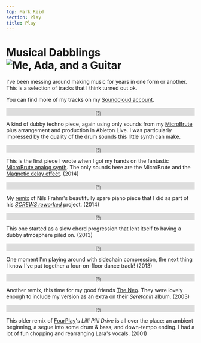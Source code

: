 ```yaml
---
top: Mark Reid
section: Play
title: Play
---
```


# Musical Dabblings  ![Me, Ada, and a Guitar](/pics/me_guitar.jpg)


I've been messing around making music for years in one form or another. This is a selection of tracks that I think turned out ok.

You can find more of my tracks on my [Soundcloud account](https://soundcloud.com/mdreid-1).

<!-- Drained -->

<iframe width="100%" height="20" scrolling="no" frameborder="no" src="https://w.soundcloud.com/player/?url=https%3A//api.soundcloud.com/tracks/185046931&amp;color=0066cc&amp;inverse=false&amp;auto_play=false&amp;show_user=true"></iframe>

A kind of dubby techno piece, again using only sounds from my [MicroBrute](http://www.arturia.com/products/hardware-synths/microbrute) plus arrangement and production in Ableton Live. I was particularly impressed by the quality of the drum sounds this little synth can make.


<!-- Watching -->

<iframe width="100%" height="20" scrolling="no" frameborder="no" src="https://w.soundcloud.com/player/?url=https%3A//api.soundcloud.com/tracks/180849267&amp;color=0066cc&amp;inverse=false&amp;auto_play=false&amp;show_user=true"></iframe>

This is the first piece I wrote when I got my hands on the fantastic [MicroBrute analog synth](http://www.arturia.com/products/hardware-synths/microbrute). The only sounds here are the MicroBrute and the [Magnetic delay effect](https://www.ableton.com/en/blog/dub-machines-analog-delay-max-for-live/). (2014)

<!-- You (Amity Mix) -->

<iframe width="100%" height="20" scrolling="no" frameborder="no" src="https://w.soundcloud.com/player/?url=https%3A//api.soundcloud.com/tracks/163803179&amp;color=0066cc&amp;inverse=false&amp;auto_play=false&amp;show_user=true"></iframe>

My [remix](http://reworked.nilsfrahm.com/rework/YOU/you-mark-reid) of Nils Frahm's beautifully spare piano piece that I did as part of his _[SCREWS reworked](http://reworked.nilsfrahm.com)_ project. (2014)


<!-- Piano Dub -->

<iframe width="100%" height="20" scrolling="no" frameborder="no" src="https://w.soundcloud.com/player/?url=https%3A//api.soundcloud.com/tracks/122427080&amp;color=0066cc&amp;inverse=false&amp;auto_play=false&amp;show_user=true"></iframe>

This one started as a slow chord progression that lent itself to having a dubby atmosphere piled on. (2013)


<!-- Is it dangerous? -->

<iframe width="100%" height="20" scrolling="no" frameborder="no" src="https://w.soundcloud.com/player/?url=https%3A//api.soundcloud.com/tracks/127795795&amp;color=0066cc&amp;inverse=false&amp;auto_play=false&amp;show_user=true"></iframe>

One moment I'm playing around with sidechain compression, the next thing I know I've put together a four-on-floor dance track! (2013)


<!-- Angular Touches -->

<iframe width="100%" height="20" scrolling="no" frameborder="no" src="https://w.soundcloud.com/player/?url=https%3A//api.soundcloud.com/tracks/131972750&amp;color=0066cc&amp;inverse=false&amp;auto_play=false&amp;show_user=true"></iframe>

Another remix, this time for my good friends [The Neo](http://theneo.com/funk/). They were lovely enough to include my version as an extra on their _Seretonin_ album. (2003)


<!-- Lilli Pilli Drive -->

<iframe width="100%" height="20" scrolling="no" frameborder="no" src="https://w.soundcloud.com/player/?url=https%3A//api.soundcloud.com/tracks/131973405&amp;color=0066cc&amp;inverse=false&amp;auto_play=false&amp;show_user=true"></iframe>

This older remix of [FourPlay](http://www.fourplay.com.au)'s _Lilli Pilli Drive_ is all over the place: an ambient beginning, a segue into some drum &amp; bass, and down-tempo ending. I had a lot of fun chopping and rearranging Lara's vocals. (2001)
